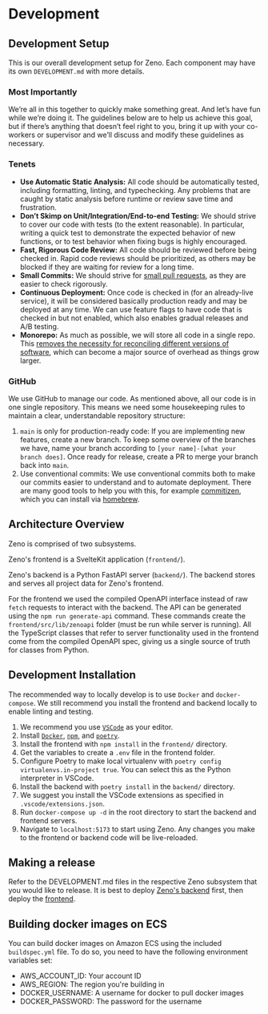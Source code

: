 # Development

## Development Setup

This is our overall development setup for Zeno.
Each component may have its own `DEVELOPMENT.md` with more details.

### Most Importantly

We’re all in this together to quickly make something great. And let’s have fun while we’re doing it. The guidelines below are to help us achieve this goal, but if there’s anything that doesn’t feel right to you, bring it up with your co-workers or supervisor and we’ll discuss and modify these guidelines as necessary.

### Tenets

- **Use Automatic Static Analysis:** All code should be automatically tested, including formatting, linting, and typechecking. Any problems that are caught by static analysis before runtime or review save time and frustration.
- **Don’t Skimp on Unit/Integration/End-to-end Testing:** We should strive to cover our code with tests (to the extent reasonable). In particular, writing a quick test to demonstrate the expected behavior of new functions, or to test behavior when fixing bugs is highly encouraged.
- **Fast, Rigorous Code Review:** All code should be reviewed before being checked in. Rapid code reviews should be prioritized, as others may be blocked if they are waiting for review for a long time.
- **Small Commits:** We should strive for [small pull requests](https://www.swarmia.com/blog/why-small-pull-requests-are-better/), as they are easier to check rigorously.
- **Continuous Deployment:** Once code is checked in (for an already-live service), it will be considered basically production ready and may be deployed at any time. We can use feature flags to have code that is checked in but not enabled, which also enables gradual releases and A/B testing.
- **Monorepo:** As much as possible, we will store all code in a single repo. This [removes the necessity for reconciling different versions of software](https://cacm.acm.org/magazines/2016/7/204032-why-google-stores-billions-of-lines-of-code-in-a-single-repository/fulltext), which can become a major source of overhead as things grow larger.

### GitHub

We use GitHub to manage our code. As mentioned above, all our code is in one single repository. This means we need some housekeeping rules to maintain a clear, understandable repository structure:

1. `main` is only for production-ready code: If you are implementing new features, create a new branch. To keep some overview of the branches we have, name your branch according to `[your name]-[what your branch does]`. Once ready for release, create a PR to merge your branch back into `main`.
2. Use conventional commits: We use conventional commits both to make our commits easier to understand and to automate deployment. There are many good tools to help you with this, for example [commitizen](https://commitizen-tools.github.io/commitizen/), which you can install via [homebrew](https://formulae.brew.sh/formula/commitizen).

## Architecture Overview

Zeno is comprised of two subsystems.

Zeno's frontend is a SvelteKit application (`frontend/`).

Zeno's backend is a Python FastAPI server (`backend/`). The backend stores and serves all project data for Zeno's frontend.

For the frontend we used the compiled OpenAPI interface instead of raw `fetch` requests to interact with the backend.
The API can be generated using the `npm run generate-api` command.
These commands create the `frontend/src/lib/zenoapi` folder (must be run while server is running).
All the TypeScript classes that refer to server functionality used in the frontend come from the compiled OpenAPI spec, giving us a single source of truth for classes from Python.

## Development Installation

The recommended way to locally develop is to use `Docker` and `docker-compose`. We still recommend you install the frontend and backend locally to enable linting and testing.

1. We recommend you use [`VSCode`](https://code.visualstudio.com/) as your editor.
2. Install [`Docker`](https://docs.docker.com/get-docker/), [`npm`](https://www.npmjs.com/get-npm), and [`poetry`](https://python-poetry.org/docs/#installation).
3. Install the frontend with `npm install` in the `frontend/` directory.
4. Get the variables to create a `.env` file in the frontend folder.
5. Configure Poetry to make local virtualenv with `poetry config virtualenvs.in-project true`. You can select this as the Python interpreter in VSCode.
6. Install the backend with `poetry install` in the `backend/` directory.
7. We suggest you install the VSCode extensions as specified in `.vscode/extensions.json`.
8. Run `docker-compose up -d` in the root directory to start the backend and frontend servers.
9. Navigate to `localhost:5173` to start using Zeno. Any changes you make to the frontend or backend code will be live-reloaded.

## Making a release

Refer to the DEVELOPMENT.md files in the respective Zeno subsystem that you would like to release.
It is best to deploy [Zeno's backend](./backend/DEVELOPMENT.md#deployment) first, then deploy the [frontend](./frontend/DEVELOPMENT.md#deployment).

## Building docker images on ECS

You can build docker images on Amazon ECS using the included `buildspec.yml` file.
To do so, you need to have the following environment variables set:

- AWS_ACCOUNT_ID: Your account ID
- AWS_REGION: The region you're building in
- DOCKER_USERNAME: A username for docker to pull docker images
- DOCKER_PASSWORD: The password for the username
